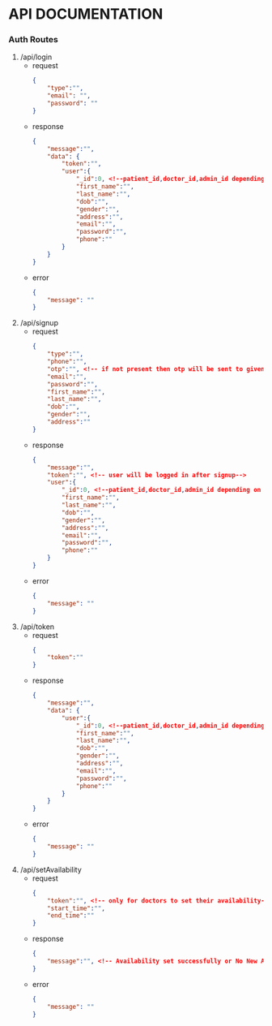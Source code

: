 # API DOCUMENTATION


### Auth Routes

1. /api/login
   - request
        ```json
        {
            "type":"",
            "email": "",
            "password": ""
        }
        ```
   - response
        ```json
        {
            "message":"",
            "data": {
                "token":"",
                "user":{
                    "_id":0, <!--patient_id,doctor_id,admin_id depending on type-->
                    "first_name":"",
                    "last_name":"",
                    "dob":"",
                    "gender":"",
                    "address":"",
                    "email":"",
                    "password":"",
                    "phone":""
                }
            }
        }
        ```
   - error
        ```json
        {
            "message": ""
        }
        ```
2. /api/signup
   - request
        ``` json
        {
            "type":"",
            "phone":"",
            "otp":"", <!-- if not present then otp will be sent to given mobile number-->
            "email":"",
            "password":"",
            "first_name":"",
            "last_name":"",
            "dob":"",
            "gender":"",
            "address":""
        }
        ```
    - response
        ```json
        {
            "message":"",
            "token":"", <!-- user will be logged in after signup-->
            "user":{
                "_id":0, <!--patient_id,doctor_id,admin_id depending on type-->
                "first_name":"",
                "last_name":"",
                "dob":"",
                "gender":"",
                "address":"",
                "email":"",
                "password":"",
                "phone":""
            }
        }
        ```
    - error
        ```json
        {
            "message": ""
        }
        ```
3. /api/token
   - request
        ```json
        {
            "token":""
        }
        ```
   - response
        ```json
        {
            "message":"",
            "data": {
                "user":{
                    "_id":0, <!--patient_id,doctor_id,admin_id depending on type-->
                    "first_name":"",
                    "last_name":"",
                    "dob":"",
                    "gender":"",
                    "address":"",
                    "email":"",
                    "password":"",
                    "phone":""
                }
            }
        }
        ```
   - error
        ```json
        {
            "message": ""
        }
        ```
4. /api/setAvailability
   - request
        ```json
        {
            "token":"", <!-- only for doctors to set their availability-->
            "start_time":"",
            "end_time":""
        }
        ```
   - response
        ```json
        {
            "message":"", <!-- Availability set successfully or No New Availability-->
        }
        ```
   - error
        ```json
        {
            "message": ""
        }
        ```
